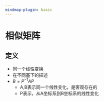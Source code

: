 ```yaml
---
mindmap-plugin: basic
---
```


# 相似矩阵

## 定义
- 同一个线性变换
- 在不同基下的描述
- $B=P^{-1}AP$
    - A,B表示同一个线性变化，是客观存在的
    - P表示，从A坐标系到B坐标系的线性变化